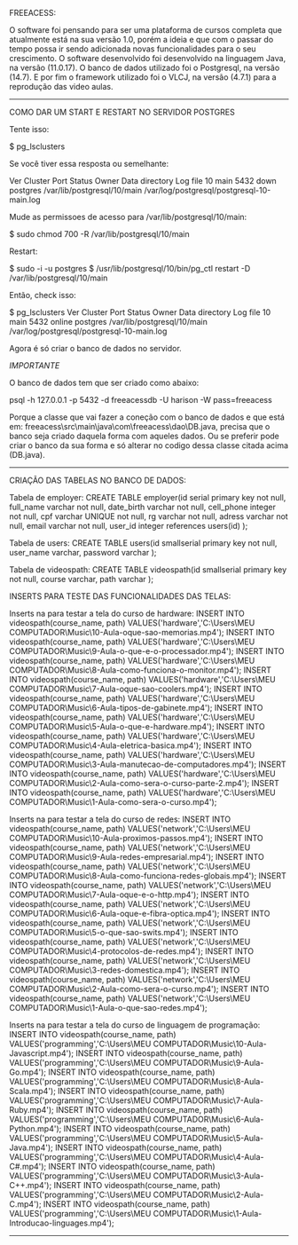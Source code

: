 

FREEACESS:

O software foi pensando para ser uma plataforma de cursos completa que atualmente está na sua versão 1.0, porém a ideia e que com o passar do tempo possa ir sendo adicionada novas funcionalidades para o seu crescimento. O software desenvolvido foi desenvolvido na linguagem Java, na versão (11.0.17). O banco de dados utilizado foi o Postgresql, na versão (14.7). E por fim o framework utilizado foi o VLCJ, na versão (4.7.1) para a reprodução das video aulas.

-----------------------------------------------------------------------------------------------------------------------------------------------

COMO DAR UM START E RESTART NO SERVIDOR POSTGRES

Tente isso:

$ pg_lsclusters

Se você tiver essa resposta ou semelhante:

Ver Cluster Port Status Owner Data directory Log file
10 main 5432 down postgres /var/lib/postgresql/10/main /var/log/postgresql/postgresql-10-main.log

Mude as permissoes de acesso para /var/lib/postgresql/10/main:

$ sudo chmod 700 -R /var/lib/postgresql/10/main

Restart:

$ sudo -i -u postgres
$ /usr/lib/postgresql/10/bin/pg_ctl restart -D /var/lib/postgresql/10/main

Então, check isso:

$ pg_lsclusters
Ver Cluster Port Status Owner Data directory Log file
10 main 5432 online postgres /var/lib/postgresql/10/main /var/log/postgresql/postgresql-10-main.log

Agora é só criar o banco de dados no servidor.

*IMPORTANTE*

O banco de dados tem que ser criado como abaixo:

psql -h 127.0.0.1 -p 5432 -d freeacessdb -U harison -W
pass=freeacess

Porque a classe que vai fazer a coneção com o banco de dados e que está em: freeacess\src\main\java\com\freeacess\dao\DB.java, precisa que o banco seja criado daquela forma com aqueles dados. Ou se preferir pode criar o banco da sua forma e só alterar no codigo dessa classe citada acima (DB.java).

----------------------------------------------------------------------------------------------------------------------------------------------

CRIAÇÃO DAS TABELAS NO BANCO DE DADOS:


Tabela de employer:
CREATE TABLE employer(id serial primary key not null, 
                      full_name varchar not null, 
                      date_birth varchar not null, 
                      cell_phone integer not null, 
                      cpf varchar UNIQUE not null, 
                      rg varchar not null, 
                      adress varchar not null, 
                      email varchar not null, 
                      user_id integer references users(id)
                      );

Tabela de users:
CREATE TABLE users(id smallserial primary key not null, 
                   user_name varchar, 
                   password varchar
                   );


Tabela de videospath:
CREATE TABLE videospath(id smallserial primary key not null, 
                        course varchar, 
                        path varchar
                        );




INSERTS PARA TESTE DAS FUNCIONALIDADES DAS TELAS:

Inserts na para testar a tela do curso de hardware:
INSERT INTO videospath(course_name, path) VALUES('hardware','C:\\Users\\MEU COMPUTADOR\\Music\\10-Aula-oque-sao-memorias.mp4');
INSERT INTO videospath(course_name, path) VALUES('hardware','C:\\Users\\MEU COMPUTADOR\\Music\\9-Aula-o-que-e-o-processador.mp4');
INSERT INTO videospath(course_name, path) VALUES('hardware','C:\\Users\\MEU COMPUTADOR\\Music\\8-Aula-como-funciona-o-monitor.mp4');
INSERT INTO videospath(course_name, path) VALUES('hardware','C:\\Users\\MEU COMPUTADOR\\Music\\7-Aula-oque-sao-coolers.mp4');
INSERT INTO videospath(course_name, path) VALUES('hardware','C:\\Users\\MEU COMPUTADOR\\Music\\6-Aula-tipos-de-gabinete.mp4');
INSERT INTO videospath(course_name, path) VALUES('hardware','C:\\Users\\MEU COMPUTADOR\\Music\\5-Aula-o-que-e-hardware.mp4');
INSERT INTO videospath(course_name, path) VALUES('hardware','C:\\Users\\MEU COMPUTADOR\\Music\\4-Aula-eletrica-basica.mp4');
INSERT INTO videospath(course_name, path) VALUES('hardware','C:\\Users\\MEU COMPUTADOR\\Music\\3-Aula-manutecao-de-computadores.mp4');
INSERT INTO videospath(course_name, path) VALUES('hardware','C:\\Users\\MEU COMPUTADOR\\Music\\2-Aula-como-sera-o-curso-parte-2.mp4');
INSERT INTO videospath(course_name, path) VALUES('hardware','C:\\Users\\MEU COMPUTADOR\\Music\\1-Aula-como-sera-o-curso.mp4');

Inserts na para testar a tela do curso de redes:
INSERT INTO videospath(course_name, path) VALUES('network','C:\\Users\\MEU COMPUTADOR\\Music\\10-Aula-proximos-passos.mp4');
INSERT INTO videospath(course_name, path) VALUES('network','C:\\Users\\MEU COMPUTADOR\\Music\\9-Aula-redes-empresarial.mp4');
INSERT INTO videospath(course_name, path) VALUES('network','C:\\Users\\MEU COMPUTADOR\\Music\\8-Aula-como-funciona-redes-globais.mp4');
INSERT INTO videospath(course_name, path) VALUES('network','C:\\Users\\MEU COMPUTADOR\\Music\\7-Aula-oque-e-o-http.mp4');
INSERT INTO videospath(course_name, path) VALUES('network','C:\\Users\\MEU COMPUTADOR\\Music\\6-Aula-oque-e-fibra-optica.mp4');
INSERT INTO videospath(course_name, path) VALUES('network','C:\\Users\\MEU COMPUTADOR\\Music\\5-o-que-sao-swits.mp4');
INSERT INTO videospath(course_name, path) VALUES('network','C:\\Users\\MEU COMPUTADOR\\Music\\4-protocolos-de-redes.mp4');
INSERT INTO videospath(course_name, path) VALUES('network','C:\\Users\\MEU COMPUTADOR\\Music\\3-redes-domestica.mp4');
INSERT INTO videospath(course_name, path) VALUES('network','C:\\Users\\MEU COMPUTADOR\\Music\\2-Aula-como-sera-o-curso.mp4');
INSERT INTO videospath(course_name, path) VALUES('network','C:\\Users\\MEU COMPUTADOR\\Music\\1-Aula-o-que-sao-redes.mp4');

Inserts na para testar a tela do curso de linguagem de programação:
INSERT INTO videospath(course_name, path) VALUES('programming','C:\\Users\\MEU COMPUTADOR\\Music\\10-Aula-Javascript.mp4');
INSERT INTO videospath(course_name, path) VALUES('programming','C:\\Users\\MEU COMPUTADOR\\Music\\9-Aula-Go.mp4');
INSERT INTO videospath(course_name, path) VALUES('programming','C:\\Users\\MEU COMPUTADOR\\Music\\8-Aula-Scala.mp4');
INSERT INTO videospath(course_name, path) VALUES('programming','C:\\Users\\MEU COMPUTADOR\\Music\\7-Aula-Ruby.mp4');
INSERT INTO videospath(course_name, path) VALUES('programming','C:\\Users\\MEU COMPUTADOR\\Music\\6-Aula-Python.mp4');
INSERT INTO videospath(course_name, path) VALUES('programming','C:\\Users\\MEU COMPUTADOR\\Music\\5-Aula-Java.mp4');
INSERT INTO videospath(course_name, path) VALUES('programming','C:\\Users\\MEU COMPUTADOR\\Music\\4-Aula-C#.mp4');
INSERT INTO videospath(course_name, path) VALUES('programming','C:\\Users\\MEU COMPUTADOR\\Music\\3-Aula-C++.mp4');
INSERT INTO videospath(course_name, path) VALUES('programming','C:\\Users\\MEU COMPUTADOR\Music\\2-Aula-C.mp4');
INSERT INTO videospath(course_name, path) VALUES('programming','C:\\Users\\MEU COMPUTADOR\\Music\\1-Aula-Introducao-linguages.mp4');

-----------------------------------------------------------------------------------------------------------------------------------------------